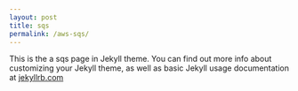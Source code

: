 ```yaml
---
layout: post
title: sqs
permalink: /aws-sqs/
---
```


This is the a sqs page in Jekyll theme. You can find out more info about customizing your Jekyll theme, as well as basic Jekyll usage documentation at [jekyllrb.com](https://jekyllrb.com/)
